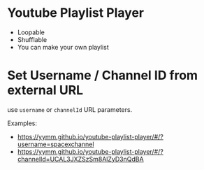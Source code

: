 # Youtube Playlist Player

- Loopable
- Shufflable
- You can make your own playlist

# Set Username / Channel ID from external URL

use `username` or `channelId` URL parameters.

Examples:

- https://yymm.github.io/youtube-playlist-player/#/?username=spacexchannel
- https://yymm.github.io/youtube-playlist-player/#/?channelId=UCAL3JXZSzSm8AlZyD3nQdBA
